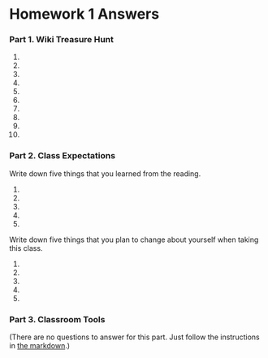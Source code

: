 # Homework 1 Answers

### Part 1. Wiki Treasure Hunt

1.
2.
3.
4.
5.
6.
7.
8.
9.
10.

### Part 2. Class Expectations

Write down five things that you learned from the reading.

1.
2.
3.
4.
5.

Write down five things that you plan to change about yourself when taking this class.

1.
2.
3.
4.
5.  

### Part 3. Classroom Tools

(There are no questions to answer for this part. Just follow the instructions in [the markdown](slack-and-zoom.md).)
